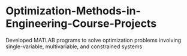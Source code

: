 # Optimization-Methods-in-Engineering-Course-Projects
Developed MATLAB programs to solve optimization problems involving single-variable, multivariable, and constrained systems
